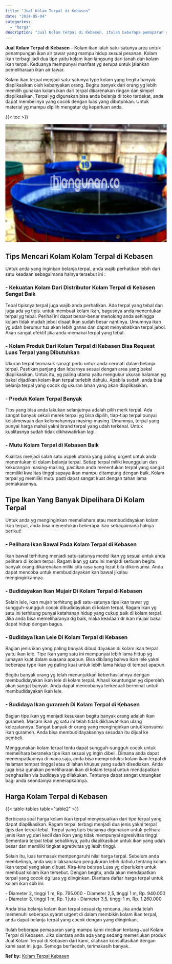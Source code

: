 ```yaml
---
title: "Jual Kolam Terpal di Kebasen"
date: "2024-05-04"
categories: 
  - "harga"
description: "Jual Kolam Terpal di Kebasen. Itulah beberapa pemaparan yang mampu kami rincikan tentang Jual Kolam Terpal di Kebasen. Jika diantara anda ada yang sedang mem..."
---
```


**Jual Kolam Terpal di Kebasen** – Kolam ikan ialah satu-satunya area untuk penampungan ikan air tawar yang mampu hidup sesuai pesanan. Kolam ikan terbagi jadi dua tipe yaitu kolam ikan langsung dari tanah dan kolam ikan terpal. Keduanya mempunyai manfaat yg serupa untuk jalankan pemeliharaan ikan air tawar.

Kolam ikan terpal menjadi satu-satunya type kolam yang begitu banyak diaplikasikan oleh kebanyakan orang. Begitu banyak dari orang yg lebih memilih gunakan kolam ikan dari terpal dikarenakan ringan dan simpel diaplikasikan. Terpal yg digunakan bisa anda belanja di toko terdekat, anda dapat membelinya yang cocok dengan luas yang dibutuhkan. Untuk material yg mampu dipilih mengatur dg keperluan anda.

{{< toc >}}

![Jual Kolam Terpal di Kebasen](/images/jual-kolam-terpal-31.png)

## Tips Mencari Kolam Kolam Terpal di Kebasen

Untuk anda yang inginkan belanja terpal, anda wajib perhatikan lebih dari satu keadaan sebagaimana halnya tersebut ini :

### \- Kekuatan Kolam Dari Distributor Kolam Terpal di Kebasen Sangat Baik

Tebal tipisnya terpal juga wajib anda perhatikan. Ada terpal yang tebal dan juga ada yg tipis. untuk membuat kolam ikan, bagusnya anda menentukan terpal yg tebal. Perihal ini dapat benar-benar menolong anda sehingga kolam tidak mudah jebol disaat ikan sudah besar nantinya. Umumnya ikan yg udah berumur tua akan lebih ganas dan dapat menyebabkan terpal jebol. Akan sangat efektif jika anda memakai terpal yang tebal.

### \- Kolam Produk Dari Kolam Terpal di Kebasen Bisa Request Luas Terpal yang Dibutuhkan

Ukuran terpal termasuk sanagt perlu untuk anda cermati dalam belanja terpal. Pastikan panjang dan lebarnya sesuai dengan area yang bakal diaplikasikan. Untuk itu, yg paling utama yaitu mengukur ukuran halaman yg bakal dijadikan kolam ikan terpal terlebih dahulu. Apabila sudah, anda bisa belanja terpal yang cocok dg ukuran lahan yang akan diaplikasikan.

### \- Produk Kolam Terpal Banyak

Tips yang bisa anda lakukan selanjutnya adalah pilih merk terpal. Ada sangat banyak sekali merek terpal yg bisa dipilih, tiap-tiap terpal punyai keistimewaan dan kelemahannya masing-masing. Umumnya, terpal yang punyai harga mahal yakni brand terpal yang udah terkenal. Untuk kualitasnya sudah tidak dikhawatirkan lagi.

### \- Mutu Kolam Terpal di Kebasen Baik

Kualitas menjadi salah satu aspek utama yang paling urgent untuk anda menentukan di dalam belanja terpal. Setiap terpal miliki keunggulan dan kekurangan masing-masing, pastikan anda menentukan terpal yang sangat memiliki kwalitas tinggi supaya ikan mampu ditampung dengan baik. Kolam terpal yg memiliki mutu pasti dapat sangat kuat dengan tahan lama pemakaiannya.

## Tipe Ikan Yang Banyak Dipelihara Di Kolam Terpal

Untuk anda yg menginginkan memeliahara atau membudidayakan kolam ikan terpal, anda bisa menentukan beberapa ikan sebagaimana halnya berikut!

### \- Pelihara Ikan Bawal Pada Kolam Terpal di Kebasen

Ikan bawal terhitung menjadi satu-satunya model ikan yg sesuai untuk anda pelihara di kolam terpal. Ragam ikan yg satu ini menjadi serbuan begitu banyak orang dikarenakan miliki cita rasa yang lezat bila dikonsumsi. Anda dapat mencoba untuk membudidayakan kan bawal jikalau menginginkannya.

### \- Budidayakan Ikan Mujair Di Kolam Terpal di Kebasen

Selain lele, ikan mujair terhitung jadi satu-satunya tipe ikan tawar yg sungguh-sungguh cocok dibudidayakan di kolam terpal. Ragam ikan yg satu ini terhitung punyai ketahanan hidup yang cukup baik di kolam terpal. Jika anda bisa memeliharanya dg baik, maka keadaan dr ikan mujair bakal dapat hidup dengan bagus.

### \- Budidaya Ikan Lele Di Kolam Terpal di Kebasen

Bagian jenis ikan yang paling banyak dibudidayakan di kolam ikan terpal yaitu ikan lele. Tipe ikan yang satu ini mempunyai lebih lama hidup yg lumayan kuat dalam suasana apapun. Bisa dibilang bahwa ikan lele yakni beberapa type ikan yg paling kuat untuk lebih lama hidup di tempat apapun.

Begitu banyak orang yg telah menunjukkan keberhasilannya dengan membudidayakan ikan lele di kolam terpal. Alhasil keuntungan yg diperoleh akan sangat banyak. Anda dapat mencobanya terkecuali berminat untuk membudidayakan ikan lele.

### \- Budidaya Ikan gurameh Di Kolam Terpal di Kebasen

Bagian tipe ikan yg menjadi kesukaan begitu banyak orang adalah ikan gurameh. Macam ikan yg satu ini telah tidak dikhawatirkan ulang kelezatannya. Sangat banyak dr orang yang menginginkan untuk konsumsi ikan gurameh. Anda bisa membudidayakannya sesudah itu dijual ke pembeli.

Menggunakan kolam terpal tentu dapat sungguh-sungguh cocok untuk memelihara beraneka tipe ikan sesuai yg ingin dibeli. Dimana anda dapat menempatkannya di mana saja, anda bisa memproduksi kolam ikan terpal di halaman tempat tinggal atau di lahan khusus yang sudah disediakan. Anda juga bisa gunakan pemeliharaan ikan di kolam terpal untuk mendapatkan penghasilan via budidaya yg dilakukan. Tentunya dapat sangat untungkan bagi anda seandainya menerapkannya.

## Harga Kolam Terpal di Kebasen

{{< table-tables table="table2" >}}

Berbicara soal harga kolam ikan terpal menyesuaikan dari tipe terpal yang dapat diaplikasikan. Ragam terpal terbagi menjadi dua jenis yakni terpal tipis dan terpal tebal. Terpal yang tipis biasanya digunakan untuk pelihara jenis ikan yg dari kecil dan ikan yang tidak mempunyai agresivitas tinggi. Sementara terpal tebal sebaliknya, yaitu diaplikasikan untuk ikan yang udah besar dan memiliki tingkat agretivitas yg lebih tinggi.

Selain itu, luas termasuk mempengaruhi nilai harga terpal. Sebelum anda membelinya, anda wajib laksanakan pengukuran lebih dahulu tentang kolam ikan terpal yang akan dibuat. Kira-kira berapa Luas yg diperlukan untuk membuat kolam ikan tersebut. Dengan begitu, anda akan mendapatkan terpal yang cocok dg luas yg diinginkan. Diantara daftar harga terpal untuk kolam ikan sbb ini:

\- Diameter 2, tinggi 1 m, Rp. 795.000 - Diameter 2,5, tinggi 1 m, Rp. 940.000 - Diameter 3, tinggi 1 m, Rp. 1 juta - Diameter 3,5, tinggi 1 m, Rp. 1.260.000

Anda bisa belanja kolam ikan terpal sesuai dg rencana. jika anda telah memenuhi seberapa syarat urgent di dalam membikin kolam ikan terpal, anda dapat belanja terpal yang cocok dengan yang diinginkan.

Itulah beberapa pemaparan yang mampu kami rincikan tentang Jual Kolam Terpal di Kebasen. Jika diantara anda ada yang sedang memerlukan produk Jual Kolam Terpal di Kebasen dari kami, silahkan konsultasikan dengan kami saat ini juga. Semoga berfaedah, terimakasih banyak.

**Ref by:** [Kolam Terpal Kebasen](https://id.wikipedia.org/wiki/Kolam)
